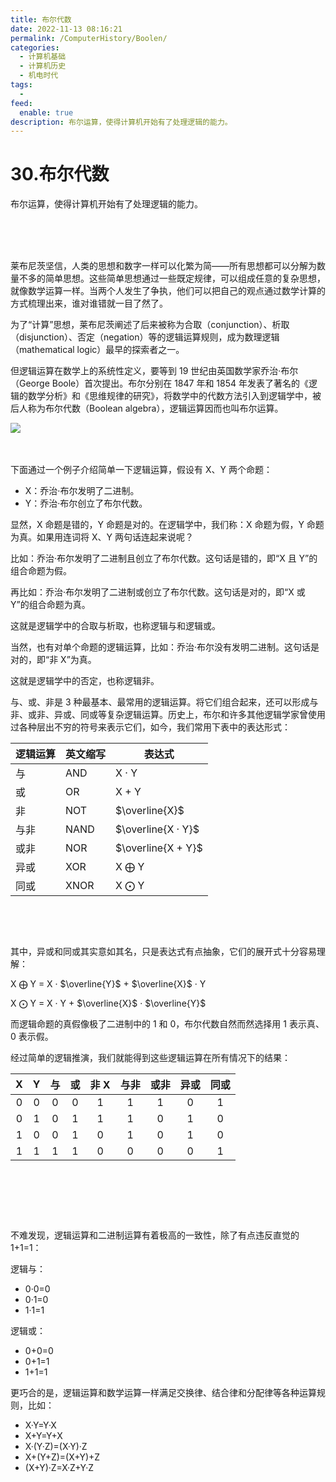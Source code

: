 ```yaml
---
title: 布尔代数
date: 2022-11-13 08:16:21
permalink: /ComputerHistory/Boolen/
categories:
  - 计算机基础
  - 计算机历史
  - 机电时代
tags:
  - 
feed:
  enable: true
description: 布尔运算，使得计算机开始有了处理逻辑的能力。
---
```



# 30.布尔代数

布尔运算，使得计算机开始有了处理逻辑的能力。

‍<!-- more -->　　‍

‍

莱布尼茨坚信，人类的思想和数字一样可以化繁为简——所有思想都可以分解为数量不多的简单思想。这些简单思想通过一些既定规律，可以组成任意的复杂思想，就像数学运算一样。当两个人发生了争执，他们可以把自己的观点通过数学计算的方式梳理出来，谁对谁错就一目了然了。

为了“计算”思想，莱布尼茨阐述了后来被称为合取（conjunction）、析取（disjunction）、否定（negation）等的逻辑运算规则，成为数理逻辑（mathematical logic）最早的探索者之一。

但逻辑运算在数学上的系统性定义，要等到 19 世纪由英国数学家乔治·布尔（George Boole）首次提出。布尔分别在 1847 年和 1854 年发表了著名的《逻辑的数学分析》和《思维规律的研究》，将数学中的代数方法引入到逻辑学中，被后人称为布尔代数（Boolean algebra），逻辑运算因而也叫布尔运算。

![](https://image.peterjxl.com/blog/image-20220820111120-eh0jycv.png)
‍

‍

下面通过一个例子介绍简单一下逻辑运算，假设有 X、Y 两个命题：

* X：乔治·布尔发明了二进制。
* Y：乔治·布尔创立了布尔代数。

显然，X 命题是错的，Y 命题是对的。在逻辑学中，我们称：X 命题为假，Y 命题为真。如果用连词将 X、Y 两句话连起来说呢？

比如：乔治·布尔发明了二进制且创立了布尔代数。这句话是错的，即“X 且 Y”的组合命题为假。

再比如：乔治·布尔发明了二进制或创立了布尔代数。这句话是对的，即“X 或 Y”的组合命题为真。

这就是逻辑学中的合取与析取，也称逻辑与和逻辑或。

当然，也有对单个命题的逻辑运算，比如：乔治·布尔没有发明二进制。这句话是对的，即“非 X”为真。

这就是逻辑学中的否定，也称逻辑非。

与、或、非是 3 种最基本、最常用的逻辑运算。将它们组合起来，还可以形成与非、或非、异或、同或等复杂逻辑运算。历史上，布尔和许多其他逻辑学家曾使用过各种层出不穷的符号来表示它们，如今，我们常用下表中的表达形式：

|逻辑运算|英文缩写|表达式|
| --------| --------| ------|
|与<br />|AND|X · Y|
|或|OR|X + Y|
|非|NOT|$\overline{X}$​|
|与非|NAND|$\overline{X · Y}$​|
|或非|NOR|$\overline{X + Y}$​|
|异或|XOR|X $\bigoplus$ Y|
|同或|XNOR|X $\bigodot$ Y<br />|

​

‍

其中，异或和同或其实意如其名，只是表达式有点抽象，它们的展开式十分容易理解：

X $\bigoplus$ Y = X ·  $\overline{Y}$  +  $\overline{X}$ · Y

X $\bigodot$ Y = X · Y   +   $\overline{X}$ · $\overline{Y}$

而逻辑命题的真假像极了二进制中的 1 和 0，布尔代数自然而然选择用 1 表示真、0 表示假。

经过简单的逻辑推演，我们就能得到这些逻辑运算在所有情况下的结果：

|X|Y|与|或|非 X|与非|或非|异或|同或|
| :-: | :-: | :-: | :-: | :--: | :--: | :--: | :--: | :--: |
|0|0|0|0|1|1|1|0|1|
|0|1|0|1|1|1|0|1|0|
|1|0|0|1|0|1|0|1|0|
|1|1|1|1|0|0|0|0|1|

‍

‍

‍

不难发现，逻辑运算和二进制运算有着极高的一致性，除了有点违反直觉的 1+1=1：

逻辑与：

* 0·0=0
* 0·1=0
* 1·1=1

逻辑或：

* 0+0=0
* 0+1=1
* 1+1=1

更巧合的是，逻辑运算和数学运算一样满足交换律、结合律和分配律等各种运算规则，比如：

* X·Y=Y·X
* X+Y=Y+X
* X·(Y·Z)=(X·Y)·Z
* X+(Y+Z)=(X+Y)+Z
* (X+Y)·Z=X·Z+Y·Z

‍
